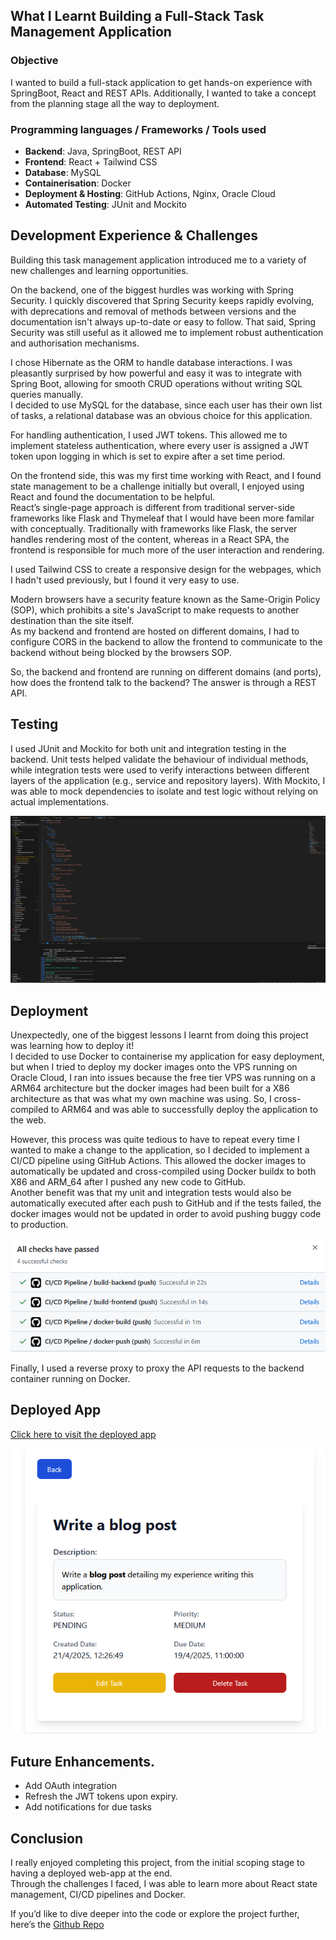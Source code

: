 ## What I Learnt Building a Full-Stack Task Management Application

### Objective
I wanted to build a full-stack application to get hands-on experience with SpringBoot, React and REST APIs. Additionally, I wanted to take a concept from the planning stage all the way to deployment.

### Programming languages / Frameworks / Tools used
- **Backend**: Java, SpringBoot, REST API
- **Frontend**: React + Tailwind CSS
- **Database**: MySQL
- **Containerisation**: Docker
- **Deployment & Hosting**: GitHub Actions, Nginx, Oracle Cloud
- **Automated Testing**: JUnit and Mockito



## Development Experience & Challenges
Building this task management application introduced me to a variety of new challenges and learning opportunities.

On the backend, one of the biggest hurdles was working with Spring Security. I quickly discovered that Spring Security keeps rapidly evolving, with deprecations and removal of methods between versions and the documentation isn't always up-to-date or easy to follow. That said, Spring Security was still useful as it allowed me to implement robust authentication and authorisation mechanisms.

I chose Hibernate as the ORM to handle database interactions. I was pleasantly surprised by how powerful and easy it was to integrate with Spring Boot, allowing for smooth CRUD operations without writing SQL queries manually.   
I decided to use MySQL for the database, since each user has their own list of tasks, a relational database was an obvious choice for this application.

For handling authentication, I used JWT tokens. This allowed me to implement stateless authentication, where every user is assigned a JWT token upon logging in which is set to expire after a set time period.

On the frontend side, this was my first time working with React, and I found state management to be a challenge initially but overall, I enjoyed using React and found the documentation to be helpful.   
React’s single-page approach is different from traditional server-side frameworks like Flask and Thymeleaf that I would have been more familar with conceptually. Traditionally with frameworks like Flask, the server handles rendering most of the content, whereas in a React SPA, the frontend is responsible for much more of the user interaction and rendering.

I used Tailwind CSS to create a responsive design for the webpages, which I hadn't used previously, but I found it very easy to use.

Modern browsers have a security feature known as the Same-Origin Policy (SOP), which prohibits a site's JavaScript to make requests to another destination than the site itself.  
As my backend and frontend are hosted on different domains, I had to configure CORS in the backend to allow the frontend to communicate to the backend without being blocked by the browsers SOP.   

So, the backend and frontend are running on different domains (and ports), how does the frontend talk to the backend? The answer is through a REST API.

## Testing
I used JUnit and Mockito for both unit and integration testing in the backend. Unit tests helped validate the behaviour of individual methods, while integration tests were used to verify interactions between different layers of the application (e.g., service and repository layers). With Mockito, I was able to mock dependencies to isolate and test logic without relying on actual implementations. 

![CI/CD Tests Passing](/images/dev-env.PNG)


## Deployment
Unexpectedly, one of the biggest lessons I learnt from doing this project was learning how to deploy it!  
I decided to use Docker to containerise my application for easy deployment, but when I tried to deploy my docker images onto the VPS running on Oracle Cloud, I ran into issues because the free tier VPS was running on a ARM64 architecture but the docker images had been built for a X86 architecture as that was what my own machine was using. So, I cross-compiled to ARM64 and was able to successfully deploy the application to the web. 

However, this process was quite tedious to have to repeat every time I wanted to make a change to the application, so I decided to implement a CI/CD pipeline using GitHub Actions. This allowed the docker images to automatically be updated and cross-compiled using Docker buildx to both X86 and ARM_64 after I pushed any new code to GitHub.  
Another benefit was that my unit and integration tests would also be automatically executed after each push to GitHub and if the tests failed, the docker images would not be updated in order to avoid pushing buggy code to production. 

![CI/CD Tests Passing](/images/ci-cd-tests.PNG)

Finally, I used a reverse proxy to proxy the API requests to the backend container running on Docker.
## Deployed App
[Click here to visit the deployed app](https://taskapp.librepush.net)
  


![TaskApp/blogpost](/images/taskapp_blog_post.PNG)

## Future Enhancements.
- Add OAuth integration
- Refresh the JWT tokens upon expiry.
- Add notifications for due tasks

## Conclusion
I really enjoyed completing this project, from the initial scoping stage to having a deployed web-app at the end.  
Through the challenges I faced, I was able to learn more about React state management, CI/CD pipelines and Docker.

If you’d like to dive deeper into the code or explore the project further, here’s the [Github Repo](https://github.com/CaptOrb/taskManager)  


